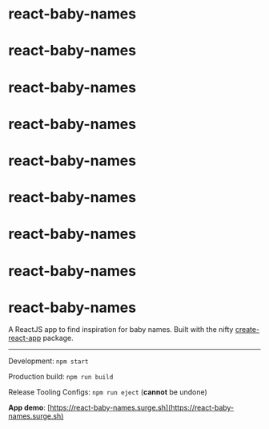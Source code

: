 # react-baby-names
# react-baby-names
# react-baby-names
# react-baby-names
# react-baby-names
# react-baby-names
# react-baby-names
# react-baby-names
# react-baby-names

A ReactJS app to find inspiration for baby names. Built with the nifty [create-react-app](https://github.com/facebookincubator/create-react-app) package.

---
 Development: `npm start`

 Production build: `npm run build`
 
 Release Tooling Configs: `npm run eject` (**cannot** be undone)

 **App demo**: [https://react-baby-names.surge.sh](https://react-baby-names.surge.sh)
